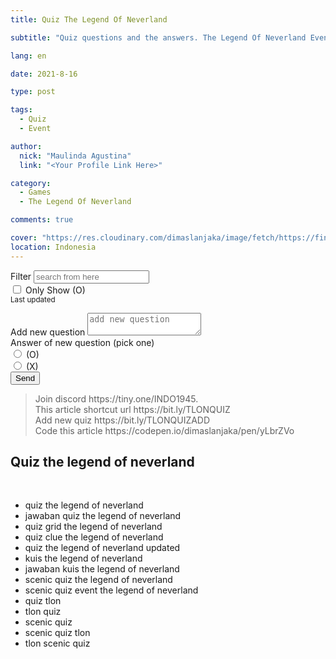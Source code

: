 ```yaml
---
title: Quiz The Legend Of Neverland

subtitle: "Quiz questions and the answers. The Legend Of Neverland Event."

lang: en

date: 2021-8-16

type: post

tags:
  - Quiz
  - Event

author:
  nick: "Maulinda Agustina"
  link: "<Your Profile Link Here>"

category:
  - Games
  - The Legend Of Neverland

comments: true

cover: "https://res.cloudinary.com/dimaslanjaka/image/fetch/https://findurthing.com/wp-content/uploads/2021/01/SCENIC-QUIZ.jpg"
location: Indonesia
---
```


<link rel="stylesheet" href="https://raw.githack.com/dimaslanjaka/Web-Manajemen/master/css/bootstrap-4.5-wrapper.css" />

<div id="bootstrap-wrapper">
  <div class="mb-2">
    <label for="search-questions" class="sr-only">Filter</label>
    <input autocomplete="chrome-off" type="text" id="search-questions" class="form-control" placeholder="search from here">
    <div class="mt-1 mb-1">
      <div class="form-check form-check-inline">
        <input class="form-check-input" type="checkbox" id="O_only" value="option1">
        <label class="form-check-label" for="O_only">Only Show (O)</label>
      </div>
    </div>
    <small id="search-questionsHelpBlock" class="form-text text-muted">
      Last updated
      <!-- now() -->
    </small>

  </div>

  <ul id="questions">
    <!-- include /source/assets/tlon/Quiz/quiz.txt -->
  </ul>

  <form action="https://backend.webmanajemen.com/tlon/quiz.php" method="post" id="addQuiz" target="_blank" name="form_add_quiz" class="mt-4 mb-4 text-center">
    <input type="hidden" name="add" value="add">
    <div class="row">
      <div class="col-md-6">
        <label for="newQ">Add new question</label>
        <textarea type="text" id="newQ" placeholder="add new question" name="q" class="form-control"></textarea>
      </div>
      <div class="col-md-4">
        <div class="mb-2">
          Answer of new question (pick one)
        </div>
        <div class="custom-control custom-radio custom-control-inline">
          <input type="radio" id="customRadioInline1" name="a" name="q" class="custom-control-input" value="O">
          <label class="custom-control-label" for="customRadioInline1">(O)</label>
        </div>
        <div class="custom-control custom-radio custom-control-inline">
          <input type="radio" id="customRadioInline2" name="a" class="custom-control-input" value="X">
          <label class="custom-control-label" for="customRadioInline2">(X)</label>
        </div>
        <div id="submitter" class="mt-2">
          <button type="submit" class="btn btn-primary btn-block btn-sm">Send</button>
        </div>
      </div>
    </div>
  </form>

  <blockquote class="mt-2">
    Join discord https://tiny.one/INDO1945.<br />
    This article shortcut url https://bit.ly/TLONQUIZ<br />
    Add new quiz https://bit.ly/TLONQUIZADD<br />
    Code this article https://codepen.io/dimaslanjaka/pen/yLbrZVo
  </blockquote>

  <div id="incoming-terms" itemscope itemtype="https://schema.org/ItemList">
    <h2 itemprop="name">Quiz the legend of neverland</h2><br>
    <link itemprop="itemListOrder" href="https://schema.org/ItemListOrderDescending" />
    <ul>
      <li itemprop="itemListElement">quiz the legend of neverland</li>
      <li itemprop="itemListElement">jawaban quiz the legend of neverland</li>
      <li itemprop="itemListElement">quiz grid the legend of neverland</li>
      <li itemprop="itemListElement">quiz clue the legend of neverland</li>
      <li itemprop="itemListElement">quiz the legend of neverland updated</li>
      <li itemprop="itemListElement">kuis the legend of neverland</li>
      <li itemprop="itemListElement">jawaban kuis the legend of neverland</li>
      <li itemprop="itemListElement">scenic quiz the legend of neverland</li>
      <li itemprop="itemListElement">scenic quiz event the legend of neverland</li>
      <li itemprop="itemListElement">quiz tlon</li>
      <li itemprop="itemListElement">tlon quiz</li>
      <li itemprop="itemListElement">scenic quiz</li>
      <li itemprop="itemListElement">scenic quiz tlon</li>
      <li itemprop="itemListElement">tlon scenic quiz</li>
    </ul>
  </div>
</div>

<!-- css /source/assets/css/quiz.css -->
<!-- script /source/assets/js/quiz.js -->
